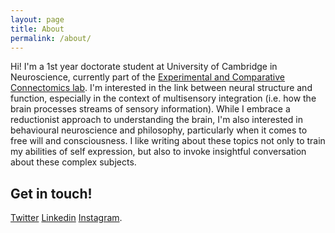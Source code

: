```yaml
---
layout: page
title: About
permalink: /about/
---
```


Hi! I'm a 1st year doctorate student at University of Cambridge in Neuroscience, currently part of the [Experimental and Comparative Connectomics lab](https://syn.mrc-lmb.cam.ac.uk/index.html). I'm interested in the link between neural structure and function, especially in the context of multisensory integration (i.e. how the brain processes streams of sensory information). While I embrace a reductionist approach to understanding the brain, I'm also  interested in behavioural neuroscience and philosophy, particularly when it comes to free will and consciousness. I like writing about these topics not only to train my abilities of self expression, but also to invoke insightful conversation about these complex subjects. 

Get in touch!
--
[Twitter](https://twitter.com/LauraLungum)
[Linkedin](https://www.linkedin.com/in/laura-lungu-907616135/) 
[Instagram](https://www.instagram.com/laura_asdfh).  
